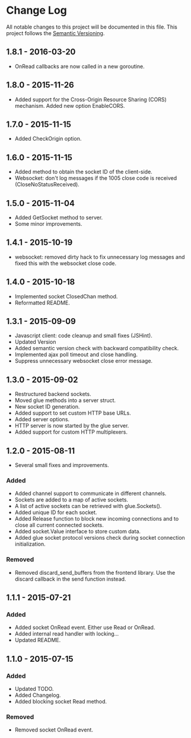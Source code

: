 # Change Log
All notable changes to this project will be documented in this file. This project follows the [Semantic Versioning](http://semver.org/).

## 1.8.1 - 2016-03-20
- OnRead callbacks are now called in a new goroutine.

## 1.8.0 - 2015-11-26
- Added support for the Cross-Origin Resource Sharing (CORS) mechanism. Added new option EnableCORS.

## 1.7.0 - 2015-11-15
- Added CheckOrigin option.

## 1.6.0 - 2015-11-15
- Added method to obtain the socket ID of the client-side.
- Websocket: don't log messages if the 1005 close code is received (CloseNoStatusReceived).

## 1.5.0 - 2015-11-04
- Added GetSocket method to server.
- Some minor improvements.

## 1.4.1 - 2015-10-19
- websocket: removed dirty hack to fix unnecessary log messages and fixed this with the websocket close code.

## 1.4.0 - 2015-10-18
- Implemented socket ClosedChan method.
- Reformatted README.

## 1.3.1 - 2015-09-09
- Javascript client: code cleanup and small fixes (JSHint).
- Updated Version
- Added semantic version check with backward compatibility check.
- Implemented ajax poll timeout and close handling.
- Suppress unnecessary websocket close error message.

## 1.3.0 - 2015-09-02
- Restructured backend sockets.
- Moved glue methods into a server struct.
- New socket ID generation.
- Added support to set custom HTTP base URLs.
- Added server options.
- HTTP server is now started by the glue server.
- Added support for custom HTTP multiplexers.

## 1.2.0 - 2015-08-11
- Several small fixes and improvements.

### Added
- Added channel support to communicate in different channels.
- Sockets are added to a map of active sockets.
- A list of active sockets can be retrieved with glue.Sockets().
- Added unique ID for each socket.
- Added Release function to block new incoming connections and to close all current connected sockets.
- Added socket.Value interface to store custom data.
- Added glue socket protocol versions check during socket connection initialization.

### Removed
- Removed discard_send_buffers from the frontend library. Use the discard callback in the send function instead.

## 1.1.1 - 2015-07-21
### Added
- Added socket OnRead event. Either use Read or OnRead.
- Added internal read handler with locking...
- Updated README.

## 1.1.0 - 2015-07-15
### Added
- Updated TODO.
- Added Changelog.
- Added blocking socket Read method.

### Removed
- Removed socket OnRead event.
